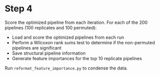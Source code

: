 # Step 4

Score the optimized pipeline from each iteration.  For each of the 200 pipelines (100 replicates and 100 permuted):

* Load and score the optimized pipelines from each run
* Perform a Wilcoxon rank sums test to determine if the non-permuted pipelines are significant
* Save structural pipeline information
* Generate feature importances for the top 10 replicate pipelines

Run `reformat_feature_importance.py` to condense the data.